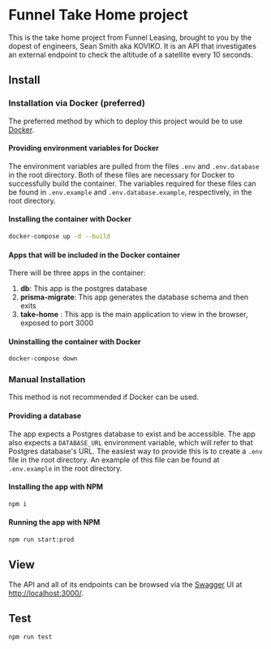 # Funnel Take Home project

This is the take home project from Funnel Leasing, brought to you by the dopest of engineers, Sean Smith aka KOVIKO. It is an API that investigates an external endpoint to check the altitude of a satellite every 10 seconds.

## Install

### Installation via Docker (preferred)

The preferred method by which to deploy this project would be to use [Docker](https://docs.docker.com/).

#### Providing environment variables for Docker

The environment variables are pulled from the files `.env` and `.env.database` in the root directory. Both of these files are necessary for Docker to successfully build the container. The variables required for these files can be found in `.env.example` and `.env.database.example`, respectively, in the root directory.

#### Installing the container with Docker

```bash
docker-compose up -d --build
```

#### Apps that will be included in the Docker container

There will be three apps in the container:

1. **db**: This app is the postgres database
1. **prisma-migrate**: This app generates the database schema and then exits
1. **take-home** : This app is the main application to view in the browser, exposed to port 3000

#### Uninstalling the container with Docker

```bash
docker-compose down
```

### Manual Installation

This method is not recommended if Docker can be used.

#### Providing a database

The app expects a Postgres database to exist and be accessible. The app also expects a `DATABASE_URL` environment variable, which will refer to that Postgres database's URL. The easiest way to provide this is to create a `.env` file in the root directory. An example of this file can be found at `.env.example` in the root directory.

#### Installing the app with NPM

```bash
npm i
```

#### Running the app with NPM

```bash
npm run start:prod
```

## View

The API and all of its endpoints can be browsed via the [Swagger](https://swagger.io/docs/) UI at <http://localhost:3000/>.

## Test

```bash
npm run test
```
